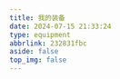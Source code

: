 ```yaml
---
title: 我的装备
date: 2024-07-15 21:33:24
type: equipment
abbrlink: 232831fbc
aside: false
top_img: false
---
```


